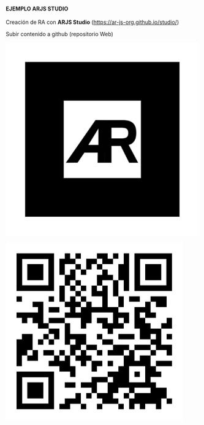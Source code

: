 #### EJEMPLO ARJS STUDIO

Creación de RA con **ARJS Studio** (https://ar-js-org.github.io/studio/) 


Subir contenido a github (repositorio Web) 



![Marca](default-marker.png) 

![Link](qr-code.png)

